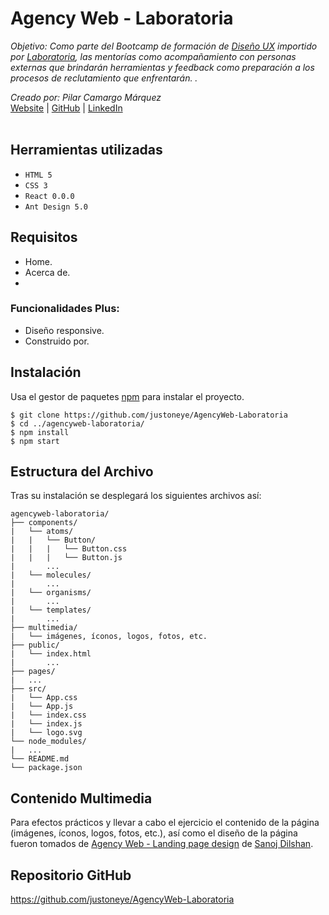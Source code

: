 # Agency Web - Laboratoria

_Objetivo: Como parte del Bootcamp de formación de [Diseño UX](https://postula.laboratoria.la/bootcamp/diseno-ux) importido por [Laboratoria](https://www.laboratoria.la/), las mentorías como acompañamiento con personas externas que brindarán herramientas y feedback como preparación a los procesos de reclutamiento que enfrentarán.
._

_Creado por: Pilar Camargo Márquez_
<br />
[Website](https://about.me/justoneye) | [GitHub](https://github.com/justoneye) | [LinkedIn](https://www.linkedin.com/in/pilarcamargo)
<br /><br />


## Herramientas utilizadas

- `HTML 5`
- `CSS 3`
- `React 0.0.0`
- `Ant Design 5.0`


## Requisitos

* Home.
* Acerca de.
* 

### Funcionalidades Plus:
* Diseño responsive.
* Construido por.



## Instalación

Usa el gestor de paquetes [npm](https://www.npmjs.com/) para instalar el proyecto.

```
$ git clone https://github.com/justoneye/AgencyWeb-Laboratoria
$ cd ../agencyweb-laboratoria/
$ npm install
$ npm start
```


## Estructura del Archivo

Tras su instalación se desplegará los siguientes archivos así:

```
agencyweb-laboratoria/
├── components/
|   └── atoms/
|   |   └── Button/
|   |   |   └── Button.css
|   |   |   └── Button.js 
|       ... 
|   └── molecules/
|       ... 
|   └── organisms/
|       ... 
|   └── templates/
|       ... 
├── multimedia/
|   └── imágenes, íconos, logos, fotos, etc.
├── public/
|   └── index.html
|       ...
├── pages/
|   ...
├── src/
|   └── App.css
|   └── App.js 
|   └── index.css  
|   └── index.js
|   └── logo.svg
└── node_modules/
|   ... 
└── README.md
└── package.json   
```


## Contenido Multimedia

Para efectos prácticos y llevar a cabo el ejercicio el contenido de la página (imágenes, íconos, logos, fotos, etc.), así como el diseño de la página fueron tomados de [Agency Web - Landing page design](https://www.figma.com/community/file/1058767686059595687/Agency-Web---Landing-page-design) de [Sanoj Dilshan](https://www.sanojdilshan.com/).


## Repositorio GitHub 

https://github.com/justoneye/AgencyWeb-Laboratoria
